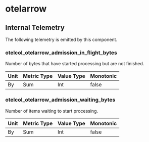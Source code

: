 [comment]: <> (Code generated by mdatagen. DO NOT EDIT.)

# otelarrow

## Internal Telemetry

The following telemetry is emitted by this component.

### otelcol_otelarrow_admission_in_flight_bytes

Number of bytes that have started processing but are not finished.

| Unit | Metric Type | Value Type | Monotonic |
| ---- | ----------- | ---------- | --------- |
| By | Sum | Int | false |

### otelcol_otelarrow_admission_waiting_bytes

Number of items waiting to start processing.

| Unit | Metric Type | Value Type | Monotonic |
| ---- | ----------- | ---------- | --------- |
| By | Sum | Int | false |
